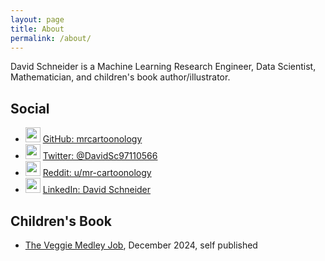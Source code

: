 ```yaml
---
layout: page
title: About
permalink: /about/
---
```

David Schneider is a Machine Learning Research Engineer, Data Scientist, 
Mathematician, and children's book author/illustrator. 

## Social

- <img src="https://img.icons8.com/color/48/github--v1.png" width="24"/> [GitHub: mrcartoonology](https://github.com/mrcartoonology)
- <img src="https://img.icons8.com/color/48/twitter--v1.png" width="24"/> [Twitter: @DavidSc97110566](https://twitter.com/DavidSc97110566)
- <img src="https://img.icons8.com/color/48/reddit--v1.png" width="24"/> [Reddit: u/mr-cartoonology](https://www.reddit.com/user/mr-cartoonology)
- <img src="https://img.icons8.com/color/48/linkedin.png" width="24"/> [LinkedIn: David Schneider](https://www.linkedin.com/in/david-schneider-93896b16/)

## Children's Book
- [The Veggie Medley Job](https://a.co/d/79iYrKW), December 2024, self published 

